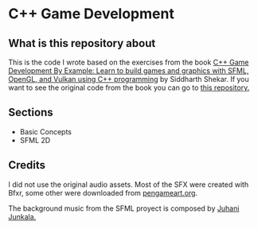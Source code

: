 # C++ Game Development

## What is this repository about

This is the code I wrote based on the exercises from the book [C++ Game Development By Example: Learn to build games and graphics with SFML, OpenGL, and Vulkan using C++ programming](https://www.packtpub.com/product/c-game-development-by-example/9781789535303) by Siddharth Shekar. If you want to see the original code from the book you can go to [this repository.](https://github.com/PacktPublishing/CPP-Game-Development-By-Example)

## Sections

- Basic Concepts
- SFML 2D

## Credits
I did not use the original audio assets. Most of the SFX were created with Bfxr, some other were downloaded from [pengameart.org](https://opengameart.org/).

The background music from the SFML proyect is composed by [Juhani Junkala.](https://opengameart.org/content/5-chiptunes-action)